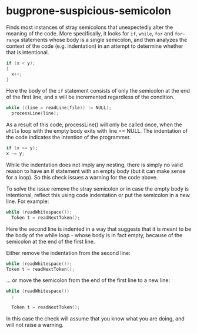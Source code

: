 # bugprone-suspicious-semicolon

Finds most instances of stray semicolons that unexpectedly alter the
meaning of the code. More specifically, it looks for `if`, `while`,
`for` and `for-range` statements whose body is a single semicolon, and
then analyzes the context of the code (e.g. indentation) in an attempt
to determine whether that is intentional.

``` c++
if (x < y);
{
  x++;
}
```

Here the body of the `if` statement consists of only the semicolon at
the end of the first line, and <span class="title-ref">x</span> will be
incremented regardless of the condition.

``` c++
while ((line = readLine(file)) != NULL);
  processLine(line);
```

As a result of this code, <span class="title-ref">processLine()</span>
will only be called once, when the `while` loop with the empty body
exits with <span class="title-ref">line == NULL</span>. The indentation
of the code indicates the intention of the programmer.

``` c++
if (x >= y);
x -= y;
```

While the indentation does not imply any nesting, there is simply no
valid reason to have an <span class="title-ref">if</span> statement with
an empty body (but it can make sense for a loop). So this check issues a
warning for the code above.

To solve the issue remove the stray semicolon or in case the empty body
is intentional, reflect this using code indentation or put the semicolon
in a new line. For example:

``` c++
while (readWhitespace());
  Token t = readNextToken();
```

Here the second line is indented in a way that suggests that it is meant
to be the body of the <span class="title-ref">while</span> loop - whose
body is in fact empty, because of the semicolon at the end of the first
line.

Either remove the indentation from the second line:

``` c++
while (readWhitespace());
Token t = readNextToken();
```

... or move the semicolon from the end of the first line to a new line:

``` c++
while (readWhitespace())
  ;

  Token t = readNextToken();
```

In this case the check will assume that you know what you are doing, and
will not raise a warning.
